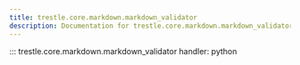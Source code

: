 ```yaml
---
title: trestle.core.markdown.markdown_validator
description: Documentation for trestle.core.markdown.markdown_validator module
---
```

::: trestle.core.markdown.markdown_validator
handler: python
